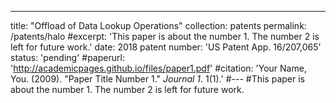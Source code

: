---
title: "Offload of Data Lookup Operations"
collection: patents
permalink: /patents/halo
#excerpt: 'This paper is about the number 1. The number 2 is left for future work.'
date: 2018
patent number: 'US Patent App. 16/207,065'
status: 'pending'
#paperurl: 'http://academicpages.github.io/files/paper1.pdf'
#citation: 'Your Name, You. (2009). &quot;Paper Title Number 1.&quot; <i>Journal 1</i>. 1(1).'
#---
#This paper is about the number 1. The number 2 is left for future work.
